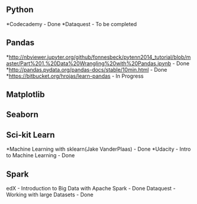 
Python
--------------------

*Codecademy - Done
*Dataquest - To be completed

Pandas
-------------------

*http://nbviewer.jupyter.org/github/fonnesbeck/pytenn2014_tutorial/blob/master/Part%201.%20Data%20Wrangling%20with%20Pandas.ipynb - Done
*http://pandas.pydata.org/pandas-docs/stable/10min.html - Done
*https://bitbucket.org/hrojas/learn-pandas - In Progress

Matplotlib
-----------------------


Seaborn
--------------------


Sci-kit Learn
------------------------

*Machine Learning with sklearn(Jake VanderPlaas) - Done
*Udacity - Intro to Machine Learning - Done

Spark
---------------------------

edX - Introduction to Big Data with Apache Spark - Done
Dataquest - Working with large Datasets - Done
